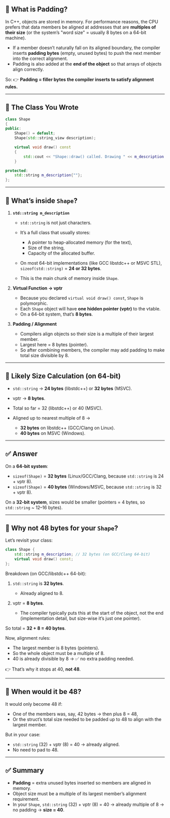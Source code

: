 ## 🔹 What is Padding?

In C++, objects are stored in memory. For performance reasons, the CPU prefers that data members be aligned at addresses that are **multiples of their size** (or the system’s "word size" = usually 8 bytes on a 64-bit machine).

* If a member doesn’t naturally fall on its aligned boundary, the compiler inserts **padding bytes** (empty, unused bytes) to push the next member into the correct alignment.
* Padding is also added at the **end of the object** so that arrays of objects align correctly.

So:
👉 **Padding = filler bytes the compiler inserts to satisfy alignment rules.**

---


## 🔹 The Class You Wrote

```cpp
class Shape
{
public:
    Shape() = default;
    Shape(std::string_view description);

    virtual void draw() const
    {
        std::cout << "Shape::draw() called. Drawing " << m_description << std::endl;
    }

protected:
    std::string m_description{""};
};
```

---

## 🔹 What’s inside `Shape`?

1. **`std::string m_description`**

   * `std::string` is not just characters.
   * It’s a full class that usually stores:

     * A pointer to heap-allocated memory (for the text),
     * Size of the string,
     * Capacity of the allocated buffer.
   * On most 64-bit implementations (like GCC libstdc++ or MSVC STL), `sizeof(std::string)` = **24 or 32 bytes**.
   * This is the main chunk of memory inside `Shape`.

2. **Virtual Function → vptr**

   * Because you declared `virtual void draw() const`, `Shape` is polymorphic.
   * Each `Shape` object will have **one hidden pointer (vptr)** to the vtable.
   * On a 64-bit system, that’s **8 bytes**.

3. **Padding / Alignment**

   * Compilers align objects so their size is a multiple of their largest member.
   * Largest here = 8 bytes (pointer).
   * So after combining members, the compiler may add padding to make total size divisible by 8.

---

## 🔹 Likely Size Calculation (on 64-bit)

* `std::string` → **24 bytes** (libstdc++) or **32 bytes** (MSVC).
* vptr → **8 bytes**.
* Total so far = 32 (libstdc++) or 40 (MSVC).
* Aligned up to nearest multiple of 8 →

  * **32 bytes** on libstdc++ (GCC/Clang on Linux).
  * **40 bytes** on MSVC (Windows).

---

## ✅ Answer

On a **64-bit system**:

* `sizeof(Shape)` = **32 bytes** (Linux/GCC/Clang, because `std::string` is 24 + vptr 8).
* `sizeof(Shape)` = **40 bytes** (Windows/MSVC, because `std::string` is 32 + vptr 8).

On a **32-bit system**, sizes would be smaller (pointers = 4 bytes, so `std::string` ~ 12–16 bytes).


---

## 🔹 Why not 48 bytes for your `Shape`?

Let’s revisit your class:

```cpp
class Shape {
    std::string m_description; // 32 bytes (on GCC/Clang 64-bit)
    virtual void draw() const;
};
```

Breakdown (on GCC/libstdc++ 64-bit):

1. `std::string` is **32 bytes**.

   * Already aligned to 8.

2. vptr = **8 bytes**.

   * The compiler typically puts this at the start of the object, not the end (implementation detail, but size-wise it’s just one pointer).

So total = **32 + 8 = 40 bytes**.

Now, alignment rules:

* The largest member is 8 bytes (pointers).
* So the whole object must be a multiple of 8.
* 40 is already divisible by 8 → ✅ no extra padding needed.

👉 That’s why it stops at 40, **not 48**.

---

## 🔹 When would it be 48?

It would only become 48 if:

* One of the members was, say, 42 bytes → then plus 8 = 48,
* Or the struct’s total size needed to be padded up to 48 to align with the largest member.

But in your case:

* `std::string` (32) + vptr (8) = 40 → already aligned.
* No need to pad to 48.

---

## ✅ Summary

* **Padding** = extra unused bytes inserted so members are aligned in memory.
* Object size must be a multiple of its largest member’s alignment requirement.
* In your `Shape`, `std::string` (32) + vptr (8) = 40 → already multiple of 8 → no padding → **size = 40**.
